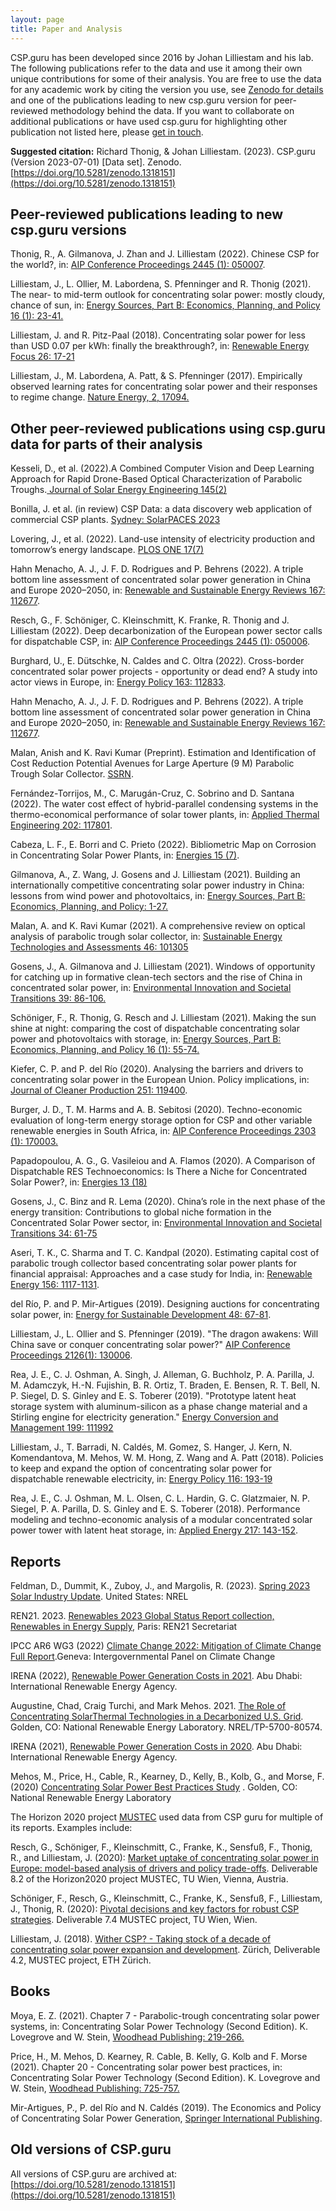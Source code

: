 ```yaml
---
layout: page
title: Paper and Analysis
---
```

CSP.guru has been developed since 2016 by Johan Lilliestam and his lab. The following publications refer to the data and use it among their own unique contributions for some of their analysis. You are free to use the data for any academic work by citing the version you use, see [Zenodo for details](https://doi.org/10.5281/zenodo.1318151) and one of the publications leading to new csp.guru version for peer-reviewed methodology behind the data. If you want to collaborate on additional publications or have used csp.guru for highlighting other publication not listed here, please [get in touch](mailto:richard.thonig@rifs-potsdam.de).

<b>Suggested citation:</b>
Richard Thonig, & Johan Lilliestam. (2023). CSP.guru  (Version 2023-07-01) [Data set]. Zenodo. [https://doi.org/10.5281/zenodo.1318151](https://doi.org/10.5281/zenodo.1318151)

## Peer-reviewed publications leading to new csp.guru versions
Thonig, R., A. Gilmanova, J. Zhan and J. Lilliestam (2022). Chinese CSP for the world?, in: [AIP Conference Proceedings 2445 (1): 050007](https://doi.org/10.1063/5.0085752).

Lilliestam, J., L. Ollier, M. Labordena, S. Pfenninger and R. Thonig (2021). The near- to mid-term outlook for concentrating solar power: mostly cloudy, chance of sun, in: [Energy Sources, Part B: Economics, Planning, and Policy 16 (1): 23-41.](https://doi.org/10.1080/15567249.2020.1773580)

Lilliestam, J. and R. Pitz-Paal (2018). Concentrating solar power for less than USD 0.07 per kWh: finally the breakthrough?, in: [Renewable Energy Focus 26: 17-21](https://doi.org/10.1016/j.ref.2018.06.002)

Lilliestam, J., M. Labordena, A. Patt, & S. Pfenninger (2017). Empirically observed learning rates for concentrating solar power and their responses to regime change. [Nature Energy, 2, 17094.]( https://doi.org/10.1038/nenergy.2017.94)

## Other peer-reviewed publications using csp.guru data for parts of their analysis
Kesseli, D., et al. (2022).A Combined Computer Vision and Deep Learning Approach for Rapid Drone-Based Optical Characterization of Parabolic Troughs.[ Journal of Solar Energy Engineering 145(2)](https://doi.org/10.1115/1.4055172)

Bonilla, J. et al. (in review) CSP Data: a data discovery web application of commercial CSP plants. [Sydney: SolarPACES 2023](https://javier.solar/assets/docs/conf_int/SolarPACES_CSP_Data.pdf)

Lovering, J., et al. (2022). Land-use intensity of electricity production and tomorrow’s energy landscape. [PLOS ONE 17(7)](https://doi.org/10.1371/journal.pone.0270155)

Hahn Menacho, A. J., J. F. D. Rodrigues and P. Behrens (2022). A triple bottom line assessment of concentrated solar power generation in China and Europe 2020–2050, in: [Renewable and Sustainable Energy Reviews 167: 112677](https://doi.org/10.1016/j.rser.2022.112677).

Resch, G., F. Schöniger, C. Kleinschmitt, K. Franke, R. Thonig and J. Lilliestam (2022). Deep decarbonization of the European power sector calls for dispatchable CSP, in: [AIP Conference Proceedings 2445 (1): 050006](https://doi.org/10.1063/5.0086710).

Burghard, U., E. Dütschke, N. Caldes and C. Oltra (2022). Cross-border concentrated solar power projects - opportunity or dead end? A study into actor views in Europe, in: [Energy Policy 163: 112833](https://doi.org/10.1016/j.enpol.2022.112833).

Hahn Menacho, A. J., J. F. D. Rodrigues and P. Behrens (2022). A triple bottom line assessment of concentrated solar power generation in China and Europe 2020–2050, in: [Renewable and Sustainable Energy Reviews 167: 112677]( https://doi.org/10.1016/j.rser.2022.112677).

Malan, Anish and K. Ravi Kumar (Preprint). Estimation and Identification of Cost Reduction Potential Avenues for Large Aperture (9 M) Parabolic Trough Solar Collector. [SSRN](http://dx.doi.org/10.2139/ssrn.4048140).

Fernández-Torrijos, M., C. Marugán-Cruz, C. Sobrino and D. Santana (2022). The water cost effect of hybrid-parallel condensing systems in the thermo-economical performance of solar tower plants, in: [Applied Thermal Engineering 202: 117801](https://doi.org/10.1016/j.applthermaleng.2021.117801).

Cabeza, L. F., E. Borri and C. Prieto (2022). Bibliometric Map on Corrosion in Concentrating Solar Power Plants, in: [Energies 15 (7)](https://doi.org/10.3390/en15072619).

Gilmanova, A., Z. Wang, J. Gosens and J. Lilliestam (2021). Building an internationally competitive concentrating solar power industry in China: lessons from wind power and photovoltaics, in: [Energy Sources, Part B: Economics, Planning, and Policy: 1-27.](https://doi.org/10.1080/15567249.2021.1931563)

Malan, A. and K. Ravi Kumar (2021). A comprehensive review on optical analysis of parabolic trough solar collector, in: [Sustainable Energy Technologies and Assessments 46: 101305](https://doi.org/10.1016/j.seta.2021.101305)

Gosens, J., A. Gilmanova and J. Lilliestam (2021). Windows of opportunity for catching up in formative clean-tech sectors and the rise of China in concentrated solar power, in: [Environmental Innovation and Societal Transitions 39: 86-106.](https://doi.org/10.1016/j.eist.2021.03.005)

Schöniger, F., R. Thonig, G. Resch and J. Lilliestam (2021). Making the sun shine at night: comparing the cost of dispatchable concentrating solar power and photovoltaics with storage, in: [Energy Sources, Part B: Economics, Planning, and Policy 16 (1): 55-74.](https://doi.org/10.1080/15567249.2020.1843565)

Kiefer, C. P. and P. del Río (2020). Analysing the barriers and drivers to concentrating solar power in the European Union. Policy implications, in: [Journal of Cleaner Production 251: 119400](https://doi.org/10.1016/j.jclepro.2019.119400).

Burger, J. D., T. M. Harms and A. B. Sebitosi (2020). Techno-economic evaluation of long-term energy storage option for CSP and other variable renewable energies in South Africa, in: [AIP Conference Proceedings 2303 (1): 170003.](https://doi.org/10.1063/5.0028938)

Papadopoulou, A. G., G. Vasileiou and A. Flamos (2020). A Comparison of Dispatchable RES Technoeconomics: Is There a Niche for Concentrated Solar Power?, in: [Energies 13 (18)](https://doi.org/10.3390/en13184768)

Gosens, J., C. Binz and R. Lema (2020). China’s role in the next phase of the energy transition: Contributions to global niche formation in the Concentrated Solar Power sector, in: [Environmental Innovation and Societal Transitions 34: 61-75](https://doi.org/10.1016/j.eist.2019.12.004)

Aseri, T. K., C. Sharma and T. C. Kandpal (2020). Estimating capital cost of parabolic trough collector based concentrating solar power plants for financial appraisal: Approaches and a case study for India, in: [Renewable Energy 156: 1117-1131](https://doi.org/10.1016/j.renene.2020.04.138).

del Río, P. and P. Mir-Artigues (2019). Designing auctions for concentrating solar power, in: [Energy for Sustainable Development 48: 67-81](https://doi.org/10.1016/j.esd.2018.10.005).

Lilliestam, J., L. Ollier and S. Pfenninger (2019). "The dragon awakens: Will China save or conquer concentrating solar power?" [AIP Conference Proceedings 2126(1): 130006](https://aip.scitation.org/doi/abs/10.1063/1.5117648).

Rea, J. E., C. J. Oshman, A. Singh, J. Alleman, G. Buchholz, P. A. Parilla, J. M. Adamczyk, H.-N. Fujishin, B. R. Ortiz, T. Braden, E. Bensen, R. T. Bell, N. P. Siegel, D. S. Ginley and E. S. Toberer (2019). "Prototype latent heat storage system with aluminum-silicon as a phase change material and a Stirling engine for electricity generation." [Energy Conversion and Management 199: 111992](https://doi.org/10.1016/j.enconman.2019.111992)

Lilliestam, J., T. Barradi, N. Caldés, M. Gomez, S. Hanger, J. Kern, N. Komendantova, M. Mehos, W. M. Hong, Z. Wang and A. Patt (2018). Policies to keep and expand the option of concentrating solar power for dispatchable renewable electricity, in: [Energy Policy 116: 193-19](https://doi.org/10.1016/j.enpol.2018.02.014)

Rea, J. E., C. J. Oshman, M. L. Olsen, C. L. Hardin, G. C. Glatzmaier, N. P. Siegel, P. A. Parilla, D. S. Ginley and E. S. Toberer (2018). Performance modeling and techno-economic analysis of a modular concentrated solar power tower with latent heat storage, in: [Applied Energy 217: 143-152](https://doi.org/10.1016/j.apenergy.2018.02.067).

## Reports

Feldman, D., Dummit, K., Zuboy, J., and Margolis, R. (2023). [Spring 2023 Solar Industry Update](https://doi.org/10.2172/1974994). United States: NREL 

REN21. 2023. [Renewables 2023 Global Status Report collection, Renewables in Energy Supply](https://www.ren21.net/wp-content/uploads/2019/05/GSR-2023_Energy-Supply-Module.pdf), Paris: REN21 Secretariat

IPCC AR6 WG3 (2022) [Climate Change 2022: Mitigation of Climate Change Full Report](https://report.ipcc.ch/ar6wg3/pdf/IPCC_AR6_WGIII_FinalDraft_FullReport.pdf).Geneva: Intergovernmental Panel on Climate Change

IRENA (2022), [Renewable Power Generation Costs in 2021](
https://irena.org/publications/2022/Jul/Renewable-Power-Generation-Costs-in-2021). Abu Dhabi: International Renewable Energy Agency.

Augustine, Chad, Craig Turchi, and Mark Mehos. 2021. [The Role of Concentrating SolarThermal Technologies in a Decarbonized U.S. Grid](https://www.nrel.gov/docs/fy21osti/80574.pdf). Golden, CO: National Renewable Energy Laboratory. NREL/TP-5700-80574.

IRENA (2021), [Renewable Power Generation Costs in 2020](https://www.irena.org/newsroom/pressreleases/2021/Jun/Majority-of-New-Renewables-Undercut-Cheapest-Fossil-Fuel-on-Cost). Abu Dhabi: International Renewable Energy Agency.

Mehos, M., Price, H., Cable, R., Kearney, D., Kelly, B., Kolb, G., and Morse, F. (2020) [Concentrating Solar Power Best Practices Study](https://doi.org/10.2172/1665767)
. Golden, CO: National Renewable Energy Laboratory

The Horizon 2020 project [MUSTEC](www.mustec.eu) used data from CSP guru for multiple of its reports. Examples include:

Resch, G., Schöniger, F., Kleinschmitt, C., Franke, K., Sensfuß, F., Thonig, R., and Lilliestam, J. (2020): [Market uptake of concentrating solar power in Europe: model-based analysis of drivers and policy trade-offs](https://www.mustec.eu/node/130). Deliverable 8.2 of the Horizon2020 project MUSTEC, TU Wien, Vienna, Austria.

Schöniger, F., Resch, G., Kleinschmitt, C., Franke, K., Sensfuß, F., Lilliestam, J., Thonig, R. (2020): [Pivotal decisions and key factors for robust CSP strategies](https://www.iass-potsdam.de/de/ergebnisse/publikationen/2020/pivotal-decisions-and-key-factors-robust-csp-strategies-deliverable). Deliverable 7.4 MUSTEC project, TU Wien, Wien.

Lilliestam, J. (2018). [Wither CSP? - Taking stock of a decade of concentrating solar power expansion and development](https://mustec.eu/node/66). Zürich, Deliverable 4.2, MUSTEC project, ETH Zürich.

## Books
Moya, E. Z. (2021). Chapter 7 - Parabolic-trough concentrating solar power systems, in: Concentrating Solar Power Technology (Second Edition). K. Lovegrove and W. Stein, [Woodhead Publishing: 219-266.](https://doi.org/10.1016/B978-0-12-819970-1.00009-8)

Price, H., M. Mehos, D. Kearney, R. Cable, B. Kelly, G. Kolb and F. Morse (2021). Chapter 20 - Concentrating solar power best practices, in: Concentrating Solar Power Technology (Second Edition). K. Lovegrove and W. Stein, [Woodhead Publishing: 725-757.](https://doi.org/10.1016/B978-0-12-819970-1.00020-7)

Mir-Artigues, P., P. del Río and N. Caldés (2019). The Economics and Policy of Concentrating Solar Power Generation, [Springer International Publishing](https://www.springer.com/gp/book/9783030119379).

## Old versions of CSP.guru
All versions of CSP.guru are archived at: [https://doi.org/10.5281/zenodo.1318151](https://doi.org/10.5281/zenodo.1318151)
